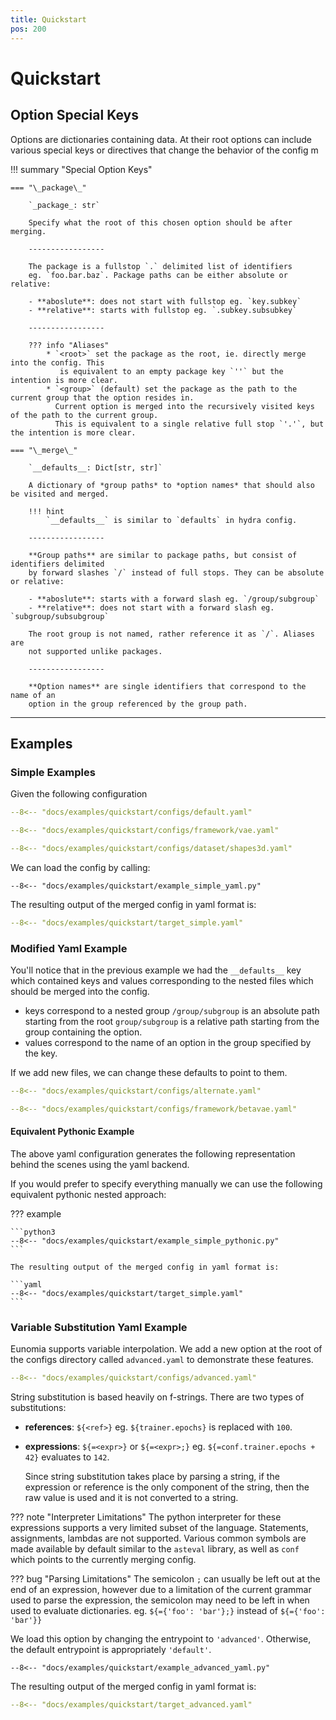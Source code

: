 ```yaml
---
title: Quickstart
pos: 200
---
```



# Quickstart

## Option Special Keys

Options are dictionaries containing data. At their
root options can include various special keys or directives that change the behavior of the config m

!!! summary "Special Option Keys"

    === "\_package\_"
    
        `_package_: str`
        
        Specify what the root of this chosen option should be after merging.

        -----------------

        The package is a fullstop `.` delimited list of identifiers
        eg. `foo.bar.baz`. Package paths can be either absolute or relative:
        
        - **aboslute**: does not start with fullstop eg. `key.subkey`
        - **relative**: starts with fullstop eg. `.subkey.subsubkey`

        -----------------
    
        ??? info "Aliases"
            * `<root>` set the package as the root, ie. directly merge into the config. This
               is equivalent to an empty package key `''` but the intention is more clear.
            * `<group>` (default) set the package as the path to the current group that the option resides in.
              Current option is merged into the recursively visited keys of the path to the current group.
              This is equivalent to a single relative full stop `'.'`, but the intention is more clear.
    
    === "\_merge\_"
    
        `__defaults__: Dict[str, str]`
    
        A dictionary of *group paths* to *option names* that should also be visited and merged.

        !!! hint
            `__defaults__` is similar to `defaults` in hydra config.

        -----------------

        **Group paths** are similar to package paths, but consist of identifiers delimited
        by forward slashes `/` instead of full stops. They can be absolute or relative:

        - **aboslute**: starts with a forward slash eg. `/group/subgroup`
        - **relative**: does not start with a forward slash eg. `subgroup/subsubgroup`

        The root group is not named, rather reference it as `/`. Aliases are
        not supported unlike packages.

        -----------------

        **Option names** are single identifiers that correspond to the name of an
        option in the group referenced by the group path.


-------------------------------------------------------------


## Examples

### Simple Examples

Given the following configuration

```yaml
--8<-- "docs/examples/quickstart/configs/default.yaml"
```
```yaml
--8<-- "docs/examples/quickstart/configs/framework/vae.yaml"
```
```yaml
--8<-- "docs/examples/quickstart/configs/dataset/shapes3d.yaml"
```

We can load the config by calling:

```python3
--8<-- "docs/examples/quickstart/example_simple_yaml.py"
```

The resulting output of the merged config in yaml format is:

```yaml
--8<-- "docs/examples/quickstart/target_simple.yaml"
```

### Modified Yaml Example

You'll notice that in the previous example we had the `__defaults__` key
which contained keys and values corresponding to the nested files which
should be merged into the config.

  - keys correspond to a nested group
    `/group/subgroup` is an absolute path starting from the root
    `group/subgroup` is a relative path starting from the group containing the option.
  - values correspond to the name of an option in the group specified by the key.

If we add new files, we can change these defaults to point to them.

```yaml
--8<-- "docs/examples/quickstart/configs/alternate.yaml"
```

```yaml
--8<-- "docs/examples/quickstart/configs/framework/betavae.yaml"
```


#### Equivalent Pythonic Example

The above yaml configuration generates the following representation behind
the scenes using the yaml backend.

If you would prefer to specify everything manually we can use the
following equivalent pythonic nested approach:

??? example
    
    ```python3
    --8<-- "docs/examples/quickstart/example_simple_pythonic.py"
    ```
    
    The resulting output of the merged config in yaml format is:
    
    ```yaml
    --8<-- "docs/examples/quickstart/target_simple.yaml"
    ```


### Variable Substitution Yaml Example

Eunomia supports variable interpolation. We add a new option at the root of the
configs directory called `advanced.yaml` to demonstrate these features.

```yaml
--8<-- "docs/examples/quickstart/configs/advanced.yaml"
```

String substitution is based heavily on f-strings. There are two types of substitutions:

  - **references**: `${<ref>}` eg. `${trainer.epochs}` is replaced with `100`.
  - **expressions**: `${=<expr>}` or `${=<expr>;}` eg. `${=conf.trainer.epochs + 42}` evaluates to `142`.
    
    Since string substitution takes place by parsing a string, if the expression or reference is 
    the only component of the string, then the raw value is used and it is not converted to a string.

??? note "Interpreter Limitations"
    The python interpreter for these expressions supports a very limited subset of the language. Statements, 
    assignments, lambdas are not supported. Various common symbols are made available by
    default similar to the `asteval` library, as well as `conf` which points to the currently merging config.

??? bug "Parsing Limitations"
    The semicolon `;` can usually be left out at the end of an expression, however due to a limitation
    of the current grammar used to parse the expression, the semicolon may need to be left in when used
    to evaluate dictionaries. eg. `${={'foo': 'bar'};}` instead of `${={'foo': 'bar'}}`

We load this option by changing the entrypoint to `'advanced'`.
Otherwise, the default entrypoint is appropriately `'default'`.

```python3
--8<-- "docs/examples/quickstart/example_advanced_yaml.py"
```

The resulting output of the merged config in yaml format is:

```yaml
--8<-- "docs/examples/quickstart/target_advanced.yaml"
```
